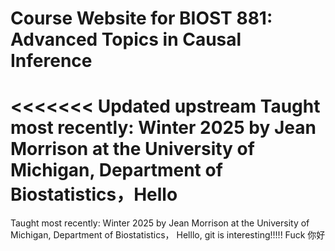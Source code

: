 # Course Website for BIOST 881: Advanced Topics in Causal Inference 

<<<<<<< Updated upstream
Taught most recently: Winter 2025 by Jean Morrison at the University of Michigan, Department of Biostatistics，Hello
=======
Taught most recently: Winter 2025 by Jean Morrison at the University of Michigan, Department of Biostatistics， Helllo, git is interesting!!!!! Fuck 你好
